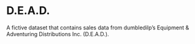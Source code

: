 # D.E.A.D.
A fictive dataset that contains sales data from dumbledilp’s Equipment &amp; Adventuring Distributions Inc. (D.E.A.D.).
